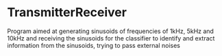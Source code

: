 # TransmitterReceiver

Program aimed at generating sinusoids of frequencies of 1kHz, 5kHz and 10kHz and receiving the sinusoids for the classifier to identify and extract information from the sinusoids, trying to pass external noises
